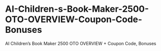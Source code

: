 # AI-Children-s-Book-Maker-2500-OTO-OVERVIEW-Coupon-Code-Bonuses
AI Children’s Book Maker 2500 OTO OVERVIEW + Coupon Code, Bonuses
